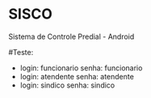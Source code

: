 # SISCO
Sistema de Controle Predial - Android

#Teste:
- login: funcionario	senha: funcionario
- login: atendente	senha: atendente
- login: sindico	senha: sindico